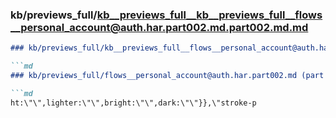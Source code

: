 ### kb/previews_full/kb__previews_full__kb__previews_full__flows__personal_account@auth.har.part002.md.part002.md.md

```md
### kb/previews_full/kb__previews_full__flows__personal_account@auth.har.part002.md.part002.md

```md
### kb/previews_full/flows__personal_account@auth.har.part002.md (part 002)

```md
ht:\"\",lighter:\"\",bright:\"\",dark:\"\"}},\"stroke-p
```

```

```

```
